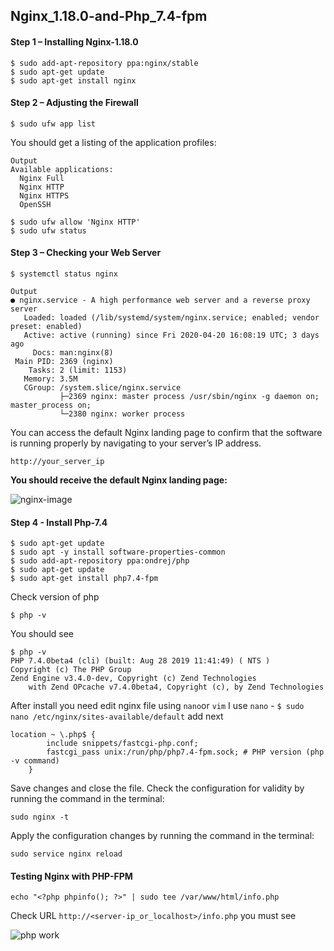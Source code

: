 ## Nginx_1.18.0-and-Php_7.4-fpm

#### Step 1 – Installing Nginx-1.18.0
```
$ sudo add-apt-repository ppa:nginx/stable
$ sudo apt-get update
$ sudo apt-get install nginx
```
#### Step 2 – Adjusting the Firewall
```
$ sudo ufw app list
```
You should get a listing of the application profiles:
```
Output 
Available applications: 
  Nginx Full 
  Nginx HTTP 
  Nginx HTTPS 
  OpenSSH
```
```
$ sudo ufw allow 'Nginx HTTP'
$ sudo ufw status
```
#### Step 3 – Checking your Web Server
```
$ systemctl status nginx
```
```
Output
● nginx.service - A high performance web server and a reverse proxy server
   Loaded: loaded (/lib/systemd/system/nginx.service; enabled; vendor preset: enabled)
   Active: active (running) since Fri 2020-04-20 16:08:19 UTC; 3 days ago
     Docs: man:nginx(8)
 Main PID: 2369 (nginx)
    Tasks: 2 (limit: 1153)
   Memory: 3.5M
   CGroup: /system.slice/nginx.service
           ├─2369 nginx: master process /usr/sbin/nginx -g daemon on; master_process on;
           └─2380 nginx: worker process
```
You can access the default Nginx landing page to confirm that the software is running properly by navigating to your server’s IP address.
```
http://your_server_ip
```
**You should receive the default Nginx landing page:**

![nginx-image](https://assets.digitalocean.com/articles/nginx_1604/default_page.png)

#### Step 4 - Install Php-7.4

```
$ sudo apt-get update
$ sudo apt -y install software-properties-common
$ sudo add-apt-repository ppa:ondrej/php
$ sudo apt-get update
$ sudo apt-get install php7.4-fpm
```
Check version of php
```
$ php -v
```
You should see
```
$ php -v
PHP 7.4.0beta4 (cli) (built: Aug 28 2019 11:41:49) ( NTS )
Copyright (c) The PHP Group
Zend Engine v3.4.0-dev, Copyright (c) Zend Technologies
    with Zend OPcache v7.4.0beta4, Copyright (c), by Zend Technologies
```
After install you need edit nginx file using `nano`or `vim` I use `nano` - `$ sudo nano /etc/nginx/sites-available/default`
add next
```
location ~ \.php$ {
		include snippets/fastcgi-php.conf;
		fastcgi_pass unix:/run/php/php7.4-fpm.sock; # PHP version (php -v command)
	}
```
Save changes and close the file. Check the configuration for validity by running the command in the terminal:
```
sudo nginx -t
```
Apply the configuration changes by running the command in the terminal:
```
sudo service nginx reload
```
#### Testing Nginx with PHP-FPM
```
echo "<?php phpinfo(); ?>" | sudo tee /var/www/html/info.php
```
Check URL `http://<server-ip_or_localhost>/info.php` you must see

![php work](https://kifarunix.com/wp-content/uploads/2020/04/php7.4.png)
